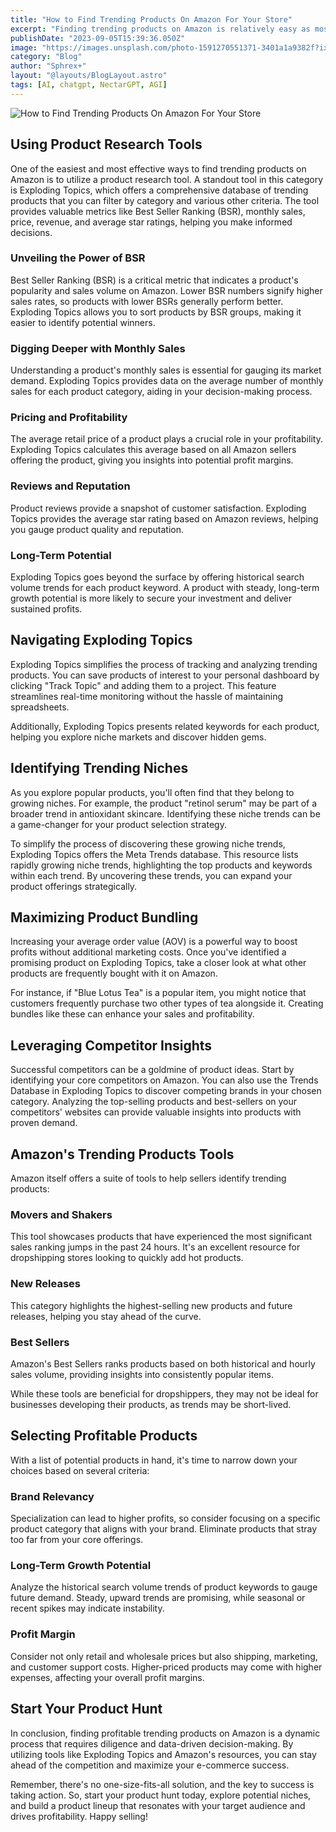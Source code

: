 ```yaml
---
title: "How to Find Trending Products On Amazon For Your Store"
excerpt: "Finding trending products on Amazon is relatively easy as most of the latest trending products are already ranked in each category"
publishDate: "2023-09-05T15:39:36.050Z"
image: "https://images.unsplash.com/photo-1591270551371-3401a1a9382f?ixlib=rb-4.0.3&ixid=M3wxMjA3fDB8MHxwaG90by1wYWdlfHx8fGVufDB8fHx8fA%3D%3D&auto=format&fit=crop&w=1470&q=80"
category: "Blog"
author: "Sphrex+"
layout: "@layouts/BlogLayout.astro"
tags: [AI, chatgpt, NectarGPT, AGI]
---
```


<p><img src="https://images.unsplash.com/photo-1521791055366-0d553872125f?ixlib=rb-4.0.3&ixid=M3wxMjA3fDB8MHxwaG90by1wYWdlfHx8fGVufDB8fHx8fA%3D%3D&auto=format&fit=crop&w=1469&q=80" alt="How to Find Trending Products On Amazon For Your Store" /></p>

<h2 id="using-product-research-tools-h2-">Using Product Research Tools </h2>
<p>One of the easiest and most effective ways to find trending products on Amazon is to utilize a product research tool. A standout tool in this category is Exploding Topics, which offers a comprehensive database of trending products that you can filter by category and various other criteria. The tool provides valuable metrics like Best Seller Ranking (BSR), monthly sales, price, revenue, and average star ratings, helping you make informed decisions.</p>
<h3 id="unveiling-the-power-of-bsr-h3-">Unveiling the Power of BSR </h3>
<p>Best Seller Ranking (BSR) is a critical metric that indicates a product&#39;s popularity and sales volume on Amazon. Lower BSR numbers signify higher sales rates, so products with lower BSRs generally perform better. Exploding Topics allows you to sort products by BSR groups, making it easier to identify potential winners.</p>
<h3 id="digging-deeper-with-monthly-sales-h3-">Digging Deeper with Monthly Sales </h3>
<p>Understanding a product&#39;s monthly sales is essential for gauging its market demand. Exploding Topics provides data on the average number of monthly sales for each product category, aiding in your decision-making process.</p>
<h3 id="pricing-and-profitability-h3-">Pricing and Profitability </h3>
<p>The average retail price of a product plays a crucial role in your profitability. Exploding Topics calculates this average based on all Amazon sellers offering the product, giving you insights into potential profit margins.</p>
<h3 id="reviews-and-reputation-h3-">Reviews and Reputation </h3>
<p>Product reviews provide a snapshot of customer satisfaction. Exploding Topics provides the average star rating based on Amazon reviews, helping you gauge product quality and reputation.</p>
<h3 id="long-term-potential-h3-">Long-Term Potential </h3>
<p>Exploding Topics goes beyond the surface by offering historical search volume trends for each product keyword. A product with steady, long-term growth potential is more likely to secure your investment and deliver sustained profits.</p>
<h2 id="navigating-exploding-topics-h2-">Navigating Exploding Topics </h2>
<p>Exploding Topics simplifies the process of tracking and analyzing trending products. You can save products of interest to your personal dashboard by clicking &quot;Track Topic&quot; and adding them to a project. This feature streamlines real-time monitoring without the hassle of maintaining spreadsheets.</p>
<p>Additionally, Exploding Topics presents related keywords for each product, helping you explore niche markets and discover hidden gems.</p>
<h2 id="identifying-trending-niches-h2-">Identifying Trending Niches </h2>
<p>As you explore popular products, you&#39;ll often find that they belong to growing niches. For example, the product &quot;retinol serum&quot; may be part of a broader trend in antioxidant skincare. Identifying these niche trends can be a game-changer for your product selection strategy.</p>
<p>To simplify the process of discovering these growing niche trends, Exploding Topics offers the Meta Trends database. This resource lists rapidly growing niche trends, highlighting the top products and keywords within each trend. By uncovering these trends, you can expand your product offerings strategically.</p>
<h2 id="maximizing-product-bundling-h2-">Maximizing Product Bundling </h2>
<p>Increasing your average order value (AOV) is a powerful way to boost profits without additional marketing costs. Once you&#39;ve identified a promising product on Exploding Topics, take a closer look at what other products are frequently bought with it on Amazon.</p>
<p>For instance, if &quot;Blue Lotus Tea&quot; is a popular item, you might notice that customers frequently purchase two other types of tea alongside it. Creating bundles like these can enhance your sales and profitability.</p>
<h2 id="leveraging-competitor-insights-h2-">Leveraging Competitor Insights </h2>
<p>Successful competitors can be a goldmine of product ideas. Start by identifying your core competitors on Amazon. You can also use the Trends Database in Exploding Topics to discover competing brands in your chosen category. Analyzing the top-selling products and best-sellers on your competitors&#39; websites can provide valuable insights into products with proven demand.</p>
<h2 id="amazon-s-trending-products-tools-h2-">Amazon&#39;s Trending Products Tools </h2>
<p>Amazon itself offers a suite of tools to help sellers identify trending products:</p>
<h3 id="movers-and-shakers">Movers and Shakers</h3>
<p>This tool showcases products that have experienced the most significant sales ranking jumps in the past 24 hours. It&#39;s an excellent resource for dropshipping stores looking to quickly add hot products.</p>
<h3 id="new-releases">New Releases</h3>
<p>This category highlights the highest-selling new products and future releases, helping you stay ahead of the curve.</p>
<h3 id="best-sellers">Best Sellers</h3>
<p>Amazon&#39;s Best Sellers ranks products based on both historical and hourly sales volume, providing insights into consistently popular items.</p>
<p>While these tools are beneficial for dropshippers, they may not be ideal for businesses developing their products, as trends may be short-lived.</p>
<h2 id="selecting-profitable-products-h2-">Selecting Profitable Products </h2>
<p>With a list of potential products in hand, it&#39;s time to narrow down your choices based on several criteria:</p>
<h3 id="brand-relevancy">Brand Relevancy</h3>
<p>Specialization can lead to higher profits, so consider focusing on a specific product category that aligns with your brand. Eliminate products that stray too far from your core offerings.</p>
<h3 id="long-term-growth-potential">Long-Term Growth Potential</h3>
<p>Analyze the historical search volume trends of product keywords to gauge future demand. Steady, upward trends are promising, while seasonal or recent spikes may indicate instability.</p>
<h3 id="profit-margin">Profit Margin</h3>
<p>Consider not only retail and wholesale prices but also shipping, marketing, and customer support costs. Higher-priced products may come with higher expenses, affecting your overall profit margins.</p>
<h2 id="start-your-product-hunt-h2-">Start Your Product Hunt </h2>
<p>In conclusion, finding profitable trending products on Amazon is a dynamic process that requires diligence and data-driven decision-making. By utilizing tools like Exploding Topics and Amazon&#39;s resources, you can stay ahead of the competition and maximize your e-commerce success.</p>
<p>Remember, there&#39;s no one-size-fits-all solution, and the key to success is taking action. So, start your product hunt today, explore potential niches, and build a product lineup that resonates with your target audience and drives profitability. Happy selling!</p>
